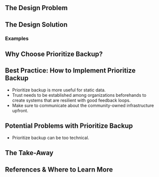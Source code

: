 ## The Design Problem 

## The Design Solution 

### Examples 

## Why Choose Prioritize Backup? 

## Best Practice: How to Implement Prioritize Backup

- Prioritize backup is more useful for static data. 
- Trust needs to be established among organizations beforehands to create systems that are resilient with good feedback loops. 
- Make sure to communicate about the community-owned infrastructure upfront. 

## Potential Problems with Prioritize Backup
- Prioritize backup can be too technical. 

## The Take-Away

## References & Where to Learn More 
